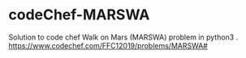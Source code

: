 # codeChef-MARSWA
Solution to code chef Walk on Mars (MARSWA) problem in python3 .
https://www.codechef.com/FFC12019/problems/MARSWA#
